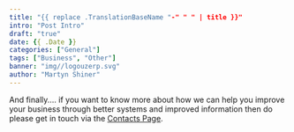 ```yaml
---
title: "{{ replace .TranslationBaseName "-" " " | title }}"
intro: "Post Intro"
draft: "true"
date: {{ .Date }}
categories: ["General"]
tags: ["Business", "Other"]
banner: "img//logouzerp.svg"
author: "Martyn Shiner"
---
```



And finally.... if you want to know more about how we can help you improve your business through better systems and improved information then do please get in touch via the [Contacts Page](/contact/).
